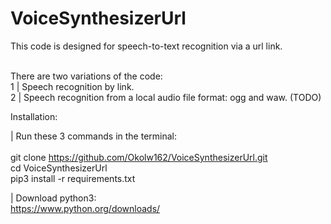 # VoiceSynthesizerUrl
This code is designed for speech-to-text recognition via a url link.<br><br>

There are two variations of the code:<br>
1 | Speech recognition by link. <br>
2 | Speech recognition from a local audio file format: ogg and waw. (TODO)<br>

Installation:<br>

| Run these 3 commands in the terminal:<br><br>
git clone https://github.com/Okolw162/VoiceSynthesizerUrl.git<br>
cd VoiceSynthesizerUrl<br>
pip3 install -r requirements.txt<br>

| Download python3:<br>
https://www.python.org/downloads/<br>
